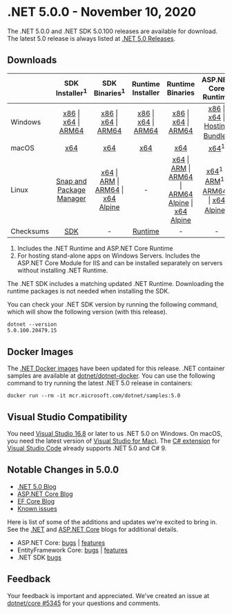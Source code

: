 # .NET 5.0.0 - November 10, 2020

The .NET 5.0.0 and .NET SDK 5.0.100 releases are available for download. The latest 5.0 release is always listed at [.NET 5.0 Releases](../README.md).

## Downloads

|           | SDK Installer<sup>1</sup>                        | SDK Binaries<sup>1</sup>                 | Runtime Installer                                        | Runtime Binaries                                 | ASP.NET Core Runtime           |
| --------- | :------------------------------------------:     | :----------------------:                 | :---------------------------:                            | :-------------------------:                      | :-----------------:            |
| Windows   | [x86][dotnet-sdk-win-x86.exe] \| [x64][dotnet-sdk-win-x64.exe] \| [ARM64][dotnet-sdk-win-arm64.exe] | [x86][dotnet-sdk-win-x86.zip] \| [x64][dotnet-sdk-win-x64.zip] \|  [ARM64][dotnet-sdk-win-arm64.zip] | [x86][dotnet-runtime-win-x86.exe] \| [x64][dotnet-runtime-win-x64.exe] \| [ARM64][dotnet-runtime-win-arm64.exe] | [x86][dotnet-runtime-win-x86.zip] \| [x64][dotnet-runtime-win-x64.zip] \| [ARM64][dotnet-runtime-win-arm64.zip] | [x86][aspnetcore-runtime-win-x86.exe] \| [x64][aspnetcore-runtime-win-x64.exe] \|<br> [Hosting Bundle][dotnet-hosting-win.exe]<sup>2</sup> |
| macOS     | [x64][dotnet-sdk-osx-x64.pkg]  | [x64][dotnet-sdk-osx-x64.tar.gz]     | [x64][dotnet-runtime-osx-x64.pkg] | [x64][dotnet-runtime-osx-x64.tar.gz] | [x64][aspnetcore-runtime-osx-x64.tar.gz]<sup>1</sup>
| Linux     | [Snap and Package Manager](5.0.0-install-instructions.md)  | [x64][dotnet-sdk-linux-x64.tar.gz] \| [ARM][dotnet-sdk-linux-arm.tar.gz] \| [ARM64][dotnet-sdk-linux-arm64.tar.gz] \| [x64 Alpine][dotnet-sdk-linux-musl-x64.tar.gz] | - | [x64][dotnet-runtime-linux-x64.tar.gz] \| [ARM][dotnet-runtime-linux-arm.tar.gz] \| [ARM64][dotnet-runtime-linux-arm64.tar.gz] \| [ARM64 Alpine][dotnet-runtime-linux-musl-arm64.tar.gz] \| [x64 Alpine][dotnet-runtime-linux-musl-x64.tar.gz] | [x64][aspnetcore-runtime-linux-x64.tar.gz]<sup>1</sup>  \| [ARM][aspnetcore-runtime-linux-arm.tar.gz]<sup>1</sup> \| [ARM64][aspnetcore-runtime-linux-arm64.tar.gz]<sup>1</sup> \| [x64 Alpine][aspnetcore-runtime-linux-musl-x64.tar.gz]<sup>1</sup> |
| Checksums | [SDK][checksums-sdk]                             | -                                        | [Runtime][checksums-runtime]                             | - | - |

1. Includes the .NET Runtime and ASP.NET Core Runtime
2. For hosting stand-alone apps on Windows Servers. Includes the ASP.NET Core Module for IIS and can be installed separately on servers without installing .NET Runtime.

The .NET SDK includes a matching updated .NET Runtime. Downloading the runtime packages is not needed when installing the SDK. 

You can check your .NET SDK version by running the following command, which will show the following version (with this release).

```console
dotnet --version
5.0.100.20479.15
```

## Docker Images

The [.NET Docker images](https://hub.docker.com/_/microsoft-dotnet) have been updated for this release. .NET container samples are available at [dotnet/dotnet-docker](https://github.com/dotnet/dotnet-docker/blob/master/samples/README.md). You can use the following command to try running the latest .NET 5.0 release in containers:

```console
docker run --rm -it mcr.microsoft.com/dotnet/samples:5.0
```

## Visual Studio Compatibility

You need [Visual Studio 16.8](https://visualstudio.microsoft.com) or later to us .NET 5.0 on Windows. On macOS, you need the latest version of [Visual Studio for Mac)](https://visualstudio.microsoft.com/vs/mac/). The [C# extension](https://code.visualstudio.com/docs/languages/dotnet) for [Visual Studio Code](https://code.visualstudio.com/) already supports .NET 5.0 and C# 9.

## Notable Changes in 5.0.0

* [.NET 5.0 Blog][dotnet-blog]
* [ASP.NET Core Blog][aspnet-blog]
* [EF Core Blog][ef-blog]
* [Known issues](../5.0-known-issues.md)

Here is list of some of the additions and updates we're excited to bring in. See the [.NET][dotnet-blog] and [ASP.NET Core][aspnet-blog] blogs for additional details.

* ASP.NET Core: [bugs][aspnet_bugs] | [features][aspnet_features]
* EntityFramework Core: [bugs][ef_bugs] | [features][ef_features]
* .NET SDK [bugs][sdk_bugs]

## Feedback

Your feedback is important and appreciated. We've created an issue at [dotnet/core #5345](https://github.com/dotnet/core/issues/5345) for your questions and comments.

[blob-runtime]: https://dotnetcli.blob.core.windows.net/dotnet/Runtime/
[blob-sdk]: https://dotnetcli.blob.core.windows.net/dotnet/Sdk/
[release-notes]: https://github.com/dotnet/core/blob/master/release-notes/5.0/preview/5.0.0.md

[checksums-runtime]: https://dotnetcli.blob.core.windows.net/dotnet/checksums/5.0.0-sha.txt
[checksums-sdk]: https://dotnetcli.blob.core.windows.net/dotnet/checksums/5.0.0-sha.txt

[linux-install]: https://www.microsoft.com/net/download/linux
[linux-setup]: https://github.com/dotnet/core/blob/master/Documentation/linux-setup.md

[dotnet-blog]: https://devblogs.microsoft.com/dotnet/announcing-net-5-0/
[aspnet-blog]: https://devblogs.microsoft.com/aspnet/asp-net-core-updates-in-net-5-release-candidate-2/
[ef-blog]: https://devblogs.microsoft.com/dotnet/announcing-entity-framework-core-ef-core-5/
[ef_bugs]: https://github.com/dotnet/efcore/issues?q=is%3Aissue+milestone%3A5.0.0+is%3Aclosed+label%3Atype-bug+is%3Aclosed
[ef_features]: https://github.com/dotnet/efcore/issues?q=is%3Aissue+milestone%3A5.0.0+is%3Aclosed+label%3Atype-enhancement+is%3Aclosed

[aspnet_bugs]: https://github.com/aspnet/AspNetCore/issues?q=is%3Aissue+milestone%3A5.0.0+label%3ADone+label%3Abug+is%3Aclosed
[aspnet_features]: https://github.com/aspnet/AspNetCore/issues?q=is%3Aissue+milestone%3A5.0.0+label%3ADone+label%3Aenhancement+is%3Aclosed
[runtime_bugs]: https://github.com/dotnet/runtime/issues?utf8=%E2%9C%93&q=is%3Aissue+milestone%3A5.0+label%3Abug+is%3Aclosed
[runtime_features]: https://github.com/dotnet/runtime/issues?q=is%3Aissue+milestone%3A5.0+label%3Aenhancement+is%3Aclosed

[sdk_bugs]: https://github.com/dotnet/sdk/issues?q=is%3Aissue+is%3Aclosed+milestone%3A5.0.1xx+is%3Aclosed


[//]: # ( Runtime 5.0.0.20475.5)
[dotnet-runtime-linux-arm.tar.gz]: https://download.visualstudio.microsoft.com/download/pr/91f51f33-238d-46bd-9d28-4d07667c49fb/693e99d7e048f96ba1237b19a9c848a9/dotnet-runtime-5.0.0.20475.5-linux-arm.tar.gz
[dotnet-runtime-linux-arm64.tar.gz]: https://download.visualstudio.microsoft.com/download/pr/f765599d-3130-4825-acc5-92c717a06013/22fcf79920ad59b0cce1653a1171a80e/dotnet-runtime-5.0.0.20475.5-linux-arm64.tar.gz
[dotnet-runtime-linux-musl-arm64.tar.gz]: https://download.visualstudio.microsoft.com/download/pr/9f24d1a3-44ca-40f4-a129-aa71dc649f87/0eaaade7b6919a1f968e62a1f1cadfbe/dotnet-runtime-5.0.0.20475.5-linux-musl-arm64.tar.gz
[dotnet-runtime-linux-musl-x64.tar.gz]: https://download.visualstudio.microsoft.com/download/pr/ef5fba19-c738-45ba-ac4e-bea399bb1086/ae704db109eec283eee4ecb0cbab491c/dotnet-runtime-5.0.0.20475.5-linux-musl-x64.tar.gz
[dotnet-runtime-linux-x64.tar.gz]: https://download.visualstudio.microsoft.com/download/pr/3df8caad-2e73-4969-82d1-bd467054c552/06078adfbda938c50ab0dbca01f14ee4/dotnet-runtime-5.0.0.20475.5-linux-x64.tar.gz
[dotnet-runtime-osx-x64.pkg]: https://download.visualstudio.microsoft.com/download/pr/6e1df8ce-94d1-4fbf-b1fd-e7128696466f/0c0616999df20b12df4905075b00331c/dotnet-runtime-5.0.0.20475.5-osx-x64.pkg
[dotnet-runtime-osx-x64.tar.gz]: https://download.visualstudio.microsoft.com/download/pr/71387715-de5a-4cba-851b-77bdcda1b8df/26fce295fd4e8c28e6cf2c50ca3aeb51/dotnet-runtime-5.0.0.20475.5-osx-x64.tar.gz
[dotnet-runtime-win-arm64.exe]: https://download.visualstudio.microsoft.com/download/pr/123fb0d6-4c3e-4639-8cfd-155e3a6b1710/1b4c779d06b348cb440966c4998a80c9/dotnet-runtime-5.0.0.20475.5-win-arm64.exe
[dotnet-runtime-win-arm64.zip]: https://download.visualstudio.microsoft.com/download/pr/49591300-4023-4a5f-9cc7-7bf46ec4fdcf/ea4caf85b4c3fb9adda55142ec66f172/dotnet-runtime-5.0.0.20475.5-win-arm64.zip
[dotnet-runtime-win-x64.exe]: https://download.visualstudio.microsoft.com/download/pr/054458a0-ecae-4d40-8fab-cac711ab3074/79964cee73907a8a015db5efcb01ac3c/dotnet-runtime-5.0.0.20475.5-win-x64.exe
[dotnet-runtime-win-x64.zip]: https://download.visualstudio.microsoft.com/download/pr/603925fc-b50c-4657-a5dd-d1652aa39e07/90e27c1418a58bf3226cf6bab7dec5fa/dotnet-runtime-5.0.0.20475.5-win-x64.zip
[dotnet-runtime-win-x86.exe]: https://download.visualstudio.microsoft.com/download/pr/bd93b8cf-5757-49e0-93a0-ab53a377e5ff/728097b8d85670f3f64bddea4338d0aa/dotnet-runtime-5.0.0.20475.5-win-x86.exe
[dotnet-runtime-win-x86.zip]: https://download.visualstudio.microsoft.com/download/pr/a3b8f8fb-6824-4dac-a6be-dd3f51c487a0/e7a0ae5890d7731349acb1a39c730790/dotnet-runtime-5.0.0.20475.5-win-x86.zip

[//]: # ( WindowsDesktop 5.0.0.20475.6)
[windowsdesktop-runtime-win-arm64.exe]: https://download.visualstudio.microsoft.com/download/pr/a9243817-2e2f-4a9d-999e-41496c7681b2/f27e936a6dab4ab25f38616dbe7369e7/windowsdesktop-runtime-5.0.0.20475.6-win-arm64.exe
[windowsdesktop-runtime-win-x64.exe]: https://download.visualstudio.microsoft.com/download/pr/91fb8d46-77fc-4d2b-9762-31584f514470/0c7041dfe359e909743f35e2585af108/windowsdesktop-runtime-5.0.0.20475.6-win-x64.exe
[windowsdesktop-runtime-win-x86.exe]: https://download.visualstudio.microsoft.com/download/pr/f125aff4-8055-4ddb-955c-8e65043c33d0/5cc82db36244efb98176d2b4bfed584b/windowsdesktop-runtime-5.0.0.20475.6-win-x86.exe

[//]: # ( ASP 5.0.0.20475.17)
[aspnetcore-runtime-linux-arm.tar.gz]: https://download.visualstudio.microsoft.com/download/pr/d28b2c72-92f7-44fd-b673-f7c24275f513/694228a9541d905bda4417156a9617df/aspnetcore-runtime-5.0.0.20475.17-linux-arm.tar.gz
[aspnetcore-runtime-linux-arm64.tar.gz]: https://download.visualstudio.microsoft.com/download/pr/565b6b58-e67d-4572-b376-574634730f7d/46cd04ba8e137ad20fd0e97814350ff3/aspnetcore-runtime-5.0.0.20475.17-linux-arm64.tar.gz
[aspnetcore-runtime-linux-musl-arm64.tar.gz]: https://download.visualstudio.microsoft.com/download/pr/265f6f53-9338-4b5e-b42f-923ce1bed379/d2959c292c1332765338097fc63cf686/aspnetcore-runtime-5.0.0.20475.17-linux-musl-arm64.tar.gz
[aspnetcore-runtime-linux-musl-x64.tar.gz]: https://download.visualstudio.microsoft.com/download/pr/37b5258c-1758-4e5d-8f53-7431199c1575/f6186fe70e60469e66ca1b1bc9f59ffa/aspnetcore-runtime-5.0.0.20475.17-linux-musl-x64.tar.gz
[aspnetcore-runtime-linux-x64.tar.gz]: https://download.visualstudio.microsoft.com/download/pr/76b700c1-f51b-454d-8082-dd0f6db0b5eb/e128bda60e4a72fd2fd38b50b442623e/aspnetcore-runtime-5.0.0.20475.17-linux-x64.tar.gz
[aspnetcore-runtime-osx-x64.tar.gz]: https://download.visualstudio.microsoft.com/download/pr/4c32af7f-e685-4bd9-8792-e7cdd5f46a20/4bdad80338f3e4e4b65a04c5cd65cceb/aspnetcore-runtime-5.0.0.20475.17-osx-x64.tar.gz
[aspnetcore-runtime-win-arm64.zip]: https://download.visualstudio.microsoft.com/download/pr/36abe09b-b2ab-4986-9a45-87aa2391cdb3/07bd88dc9a1fc229faead6cf4eff92fe/aspnetcore-runtime-5.0.0.20475.17-win-arm64.zip
[aspnetcore-runtime-win-x64.exe]: https://download.visualstudio.microsoft.com/download/pr/c29737de-627f-44be-ba9e-7292fb0fb97e/3476046d9f030ef6af11bcb7c4c51b7a/aspnetcore-runtime-5.0.0.20475.17-win-x64.exe
[aspnetcore-runtime-win-x64.zip]: https://download.visualstudio.microsoft.com/download/pr/5208bb4a-0704-44c2-b8c1-95871f23f2c9/7c0c1fded168bb35ff4ddd5c3fb85736/aspnetcore-runtime-5.0.0.20475.17-win-x64.zip
[aspnetcore-runtime-win-x86.exe]: https://download.visualstudio.microsoft.com/download/pr/f2306025-c7ad-45de-b351-0f04b30ac115/d75c53920c15dd23fc61d780722636ed/aspnetcore-runtime-5.0.0.20475.17-win-x86.exe
[aspnetcore-runtime-win-x86.zip]: https://download.visualstudio.microsoft.com/download/pr/c79c6f94-e14f-4bc1-bdc3-527efa969faf/7e385dd3f773f925c89a93708d28d309/aspnetcore-runtime-5.0.0.20475.17-win-x86.zip
[dotnet-hosting-win.exe]: https://download.visualstudio.microsoft.com/download/pr/03f2261a-01cc-4a78-8505-88ba0457ef29/1ff22faa58152bec84e636e719c28528/dotnet-hosting-5.0.0.20475.17-win.exe

[//]: # ( SDK 5.0.100.20479.15 )
[dotnet-sdk-linux-arm.tar.gz]: https://download.visualstudio.microsoft.com/download/pr/068ebc6e-4a1d-45ec-a766-733a142f2839/e0da4c731c943ca2b267c15edb565108/dotnet-sdk-5.0.100.20479.15-linux-arm.tar.gz
[dotnet-sdk-linux-arm64.tar.gz]: https://download.visualstudio.microsoft.com/download/pr/b416bc12-1478-4241-bc31-6fe68f8b73b6/582f018a97172f4975973390cf3f58e7/dotnet-sdk-5.0.100.20479.15-linux-arm64.tar.gz
[dotnet-sdk-linux-musl-x64.tar.gz]: https://download.visualstudio.microsoft.com/download/pr/1ea8c954-015d-4ded-a221-6bcc27f53d06/c76bcb58b9a1539dcba34c0cb6c5df9b/dotnet-sdk-5.0.100.20479.15-linux-musl-x64.tar.gz
[dotnet-sdk-linux-x64.tar.gz]: https://download.visualstudio.microsoft.com/download/pr/69cb8922-7bb0-4d3a-aa92-8cb885fdd0a6/2fd4da9e026f661caf8db9c1602e7b2f/dotnet-sdk-5.0.100.20479.15-linux-x64.tar.gz
[dotnet-sdk-osx-x64.pkg]: https://download.visualstudio.microsoft.com/download/pr/414d772d-9d3f-471b-8cc4-3badae3fc6f1/4324fbb212b8801c4b81723535b7e5d5/dotnet-sdk-5.0.100.20479.15-osx-x64.pkg
[dotnet-sdk-osx-x64.tar.gz]: https://download.visualstudio.microsoft.com/download/pr/c0cafea0-6f76-407a-8c70-175c25e701d8/de9cc8367c469fa7eaaf5a7fb4aaf08d/dotnet-sdk-5.0.100.20479.15-osx-x64.tar.gz
[dotnet-sdk-win-arm64.exe]: https://download.visualstudio.microsoft.com/download/pr/0940a90a-35de-40b3-b693-115d0aafb926/f15339d5d33a00fc5801be83e31433b3/dotnet-sdk-5.0.100.20479.15-win-arm64.exe
[dotnet-sdk-win-arm64.zip]: https://download.visualstudio.microsoft.com/download/pr/a5a30a34-0e4b-441d-8a16-4c6c356f418d/7369a30d2a2f04f2dac00f802bde3ae0/dotnet-sdk-5.0.100.20479.15-win-arm64.zip
[dotnet-sdk-win-x64.exe]: https://download.visualstudio.microsoft.com/download/pr/3121f13a-c4a7-4a93-bf87-f66f6a8b182d/f85dafe84e9d57d9f9c5c4e6a29d04db/dotnet-sdk-5.0.100.20479.15-win-x64.exe
[dotnet-sdk-win-x64.zip]: https://download.visualstudio.microsoft.com/download/pr/5fc1edb6-c952-4071-88a7-3ff13c63ab54/71324a7c46138fa35d7f5921207d7142/dotnet-sdk-5.0.100.20479.15-win-x64.zip
[dotnet-sdk-win-x86.exe]: https://download.visualstudio.microsoft.com/download/pr/b39635bf-e274-4be0-b35c-a6f92875756c/805a41e904d14b70c3d64a416f5bf12f/dotnet-sdk-5.0.100.20479.15-win-x86.exe
[dotnet-sdk-win-x86.zip]: https://download.visualstudio.microsoft.com/download/pr/4503f532-215f-4300-b3b4-eb3ccd3c6ff3/79045e530ca8368c02ba9a2b764be28a/dotnet-sdk-5.0.100.20479.15-win-x86.zip
